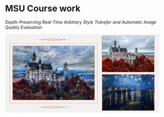 # MSU Course work

*Depth-Preserving Real-Time Arbitrary Style Transfer and Automatic Image Quality Evaluation*

<img src="https://github.com/rita1302/Course-work/blob/master/example_depth.png">
